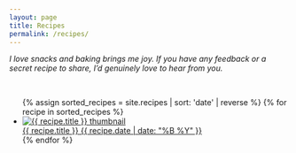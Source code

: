 ```yaml
---
layout: page
title: Recipes
permalink: /recipes/
---
```


_I love snacks and baking brings me joy. If you have any feedback or a secret recipe to share, I’d genuinely love to hear from you._

<br>

<ul class="recipe-list">
{% assign sorted_recipes = site.recipes | sort: 'date' | reverse %}
{% for recipe in sorted_recipes %}
  <li class="recipe-item">
    <a href="{{ recipe.url }}">
      <img src="{{ recipe.thumbnail | relative_url }}" alt="{{ recipe.title }} thumbnail" class="recipe-thumb">
      <div class="recipe-info">
        <span class="recipe-title">{{ recipe.title }}</span>
        <span class="recipe-date">{{ recipe.date | date: "%B %Y" }}</span>
      </div>
    </a>
  </li>
{% endfor %}
</ul>
